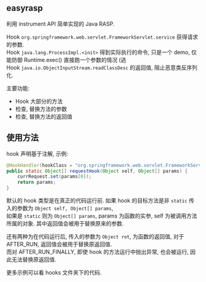 ## easyrasp

利用 instrument API 简单实现的 Java RASP.  

Hook `org.springframework.web.servlet.FrameworkServlet.service` 获得请求的参数.  
Hook `java.lang.ProcessImpl.<init>` 得到实际执行的命令, 只是一个 demo, 仅能防御 Runtime.exec() 直接跑一个参数的情况 (逃  
Hook `java.io.ObjectInputStream.readClassDesc` 的返回值, 阻止恶意类反序列化.  

主要功能:  
* Hook 大部分的方法
* 检查, 替换方法的参数
* 检查, 替换方法的返回值

## 使用方法

hook 声明基于注解, 示例:  
```java
@HookHandler(hookClass = "org.springframework.web.servlet.FrameworkServlet", hookMethod = "service")
public static Object[] requestHook(Object self, Object[] params) {
    currRequest.set(params[0]);
    return params;
}
```

默认的 hook 类型是在真正的代码运行前. 如果 hook 的目标方法是非 `static` 传入的参数为 `Object self, Object[] params`,  
如果是 `static` 则为 `Object[] params`, params 为函数的实参, self 为被调用方法所属的对象. 其中返回值会被用于替换原来的参数.
  
还有两种为在代码运行后, 传入的参数为 `Object ret`, 为函数的返回值, 对于 AFTER_RUN, 返回值会被用于替换原返回值.  
而对 AFTER_RUN_FINALLY, 即使 hook 的方法运行中抛出异常, 也会被运行, 因此无法替换原返回值.  

更多示例可以看 hooks 文件夹下的代码.  